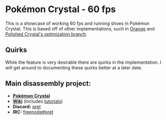 # Pokémon Crystal - 60 fps

This is a showcase of working 60 fps and running shoes in Pokémon Crystal.
This is based off of other implementations, such in [Orange](https://github.com/PiaCarrot/pokeorange)
and [Polished Crystal's optimization branch](https://github.com/Rangi42/polishedcrystal).

## Quirks

While the feature is very desirable there are quirks in the implementation.
I will get around to documenting these quirks better at a later date.

## Main disassembly project:

- [**Pokémon Crystal**][pokecrystal]
- [**Wiki**][wiki] (includes [tutorials][tutorials])
- **Discord:** [pret][discord]
- **IRC:** [freenode#pret][irc]

[wiki]: https://github.com/pret/pokecrystal/wiki
[tutorials]: https://github.com/pret/pokecrystal/wiki/Tutorials
[discord]: https://discord.gg/6EuWgX9
[irc]: https://kiwiirc.com/client/irc.freenode.net/?#pret
[pokecrystal]: [https://github.com/pret/pokecrystal]
